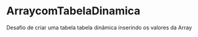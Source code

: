 # ArraycomTabelaDinamica
Desafio de criar uma tabela tabela dinâmica inserindo os valores da Array
#
